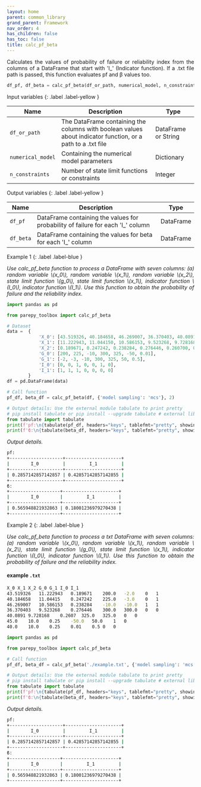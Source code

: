 ```yaml
---
layout: home
parent: common_library
grand_parent: Framework
nav_order: 4
has_children: false
has_toc: false
title: calc_pf_beta
---
```


<!--Don't delete ths script-->
<script src = "https://polyfill.io/v3/polyfill.min.js?features=es6"></script>
<script id = "MathJax-script" async src="https://cdn.jsdelivr.net/npm/mathjax@3/es5/tex-mml-chtml.js"></script>
<!--Don't delete ths script-->

<p align = "justify">
    Calculates the values of probability of failure or reliability index from the columns of a DataFrame that start with 'I_' (Indicator function). If a .txt file path is passed, this function evaluates pf and β values too.
</p>

```python
df_pf, df_beta = calc_pf_beta(df_or_path, numerical_model, n_constraints)
```

Input variables
{: .label .label-yellow }

<table style = "width:100%">
    <thead>
      <tr>
        <th>Name</th>
        <th>Description</th>
        <th>Type</th>
      </tr>
    </thead>
    <tr>
        <td><code>df_or_path</code></td>
        <td>The DataFrame containing the columns with boolean values about indicator function, or a path to a .txt file</td>
        <td>DataFrame or String</td>
    </tr>
    <tr>
        <td><code>numerical_model</code></td>
        <td>Containing the numerical model parameters</td>
        <td>Dictionary</td>
    </tr>
    <tr>
        <td><code>n_constraints</code></td>
        <td>Number of state limit functions or constraints</td>
        <td>Integer</td>
    </tr>
</table>

Output variables
{: .label .label-yellow }

<table style = "width:100%">
   <thead>
     <tr>
       <th>Name</th>
       <th>Description</th>
       <th>Type</th>
     </tr>
   </thead>
   <tr>
       <td><code>df_pf</code></td>
       <td>DataFrame containing the values for probability of failure for each 'I_' column</td>
       <td>DataFrame</td>
   </tr>
   <tr>
       <td><code>df_beta</code></td>
       <td>DataFrame containing the values for beta for each 'I_' column</td>
       <td>DataFrame</td>
   </tr>
</table>

Example 1
{: .label .label-blue }

<p align = "justify">
    <i>Use calc_pf_beta function to process a DataFrame with seven columns: (a) random variable \(x_0\), random variable \(x_1\), random variable \(x_2\), state limit function \(g_0\), state limit function \(x_1\), indicator function \(I_0\), indicator function \(I_1\). Use this function to obtain the probability of failure and the reliability index.</i>
</p>

```python
import pandas as pd

from parepy_toolbox import calc_pf_beta

# Dataset
data =  {
            'X_0': [43.519326, 40.184658, 46.269007, 36.370403, 40.089100, 45.000000, 40.000000],
            'X_1': [11.222943, 11.044150, 10.586153, 9.523268, 9.728168, 10.000000, 10.000000],
            'X_2': [0.189671, 0.247242, 0.238284, 0.276446, 0.260700, 0.250000, 0.250000],
            'G_0': [200, 225, -10, 300, 325, -50, 0.01],
            'G_1': [-2, -3, -10, 300, 325, 50, 0.5],
            'I_0': [0, 0, 1, 0, 0, 1, 0],
            'I_1': [1, 1, 1, 0, 0, 0, 0]
        }
df = pd.DataFrame(data)

# Call function
pf_df, beta_df = calc_pf_beta(df, {'model sampling': 'mcs'}, 2)

# Output details: Use the external module tabulate to print pretty
# pip install tabulate or pip install --upgrade tabulate # external library (visit: https://pypi.org/project/tabulate/)
from tabulate import tabulate
print(f'pf:\n{tabulate(pf_df, headers="keys", tablefmt="pretty", showindex=False)}')
print(f'ϐ:\n{tabulate(beta_df, headers="keys", tablefmt="pretty", showindex=False)}')
``` 

<p align = "justify">
    <i>Output details.</i>
</p>

```bash
pf:
+--------------------+---------------------+
|        I_0         |         I_1         |
+--------------------+---------------------+
| 0.2857142857142857 | 0.42857142857142855 |
+--------------------+---------------------+
ϐ:
+-------------------+---------------------+
|        I_0        |         I_1         |
+-------------------+---------------------+
| 0.565948821932863 | 0.18001236979270438 |
+-------------------+---------------------+
``` 

Example 2
{: .label .label-blue }

<p align = "justify">
    <i>Use calc_pf_beta function to process a txt DataFrame with seven columns: (a) random variable \(x_0\), random variable \(x_1\), random variable \(x_2\), state limit function \(g_0\), state limit function \(x_1\), indicator function \(I_0\), indicator function \(I_1\). Use this function to obtain the probability of failure and the reliability index.</i>
</p>


#### example `.txt`
```bash
X_0	X_1	X_2	G_0	G_1	I_0	I_1
43.519326	11.222943	0.189671	200.0	-2.0	0	1
40.184658	11.04415	0.247242	225.0	-3.0	0	1
46.269007	10.586153	0.238284	-10.0	-10.0	1	1
36.370403	9.523268	0.276446	300.0	300.0	0	0
40.0891	9.728168	0.2607	325.0	325.0	0	0
45.0	10.0	0.25	-50.0	50.0	1	0
40.0	10.0	0.25	0.01	0.5	0	0
```

```python
import pandas as pd

from parepy_toolbox import calc_pf_beta

# Call function
pf_df, beta_df = calc_pf_beta('./example.txt', {'model sampling': 'mcs'}, 2)

# Output details: Use the external module tabulate to print pretty
# pip install tabulate or pip install --upgrade tabulate # external library (visit: https://pypi.org/project/tabulate/)
from tabulate import tabulate
print(f'pf:\n{tabulate(pf_df, headers="keys", tablefmt="pretty", showindex=False)}')
print(f'ϐ:\n{tabulate(beta_df, headers="keys", tablefmt="pretty", showindex=False)}')
``` 

<p align = "justify">
    <i>Output details.</i>
</p>

```bash
pf:
+--------------------+---------------------+
|        I_0         |         I_1         |
+--------------------+---------------------+
| 0.2857142857142857 | 0.42857142857142855 |
+--------------------+---------------------+
ϐ:
+-------------------+---------------------+
|        I_0        |         I_1         |
+-------------------+---------------------+
| 0.565948821932863 | 0.18001236979270438 |
+-------------------+---------------------+
``` 
